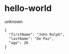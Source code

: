 # hello-world
unknown 
```
{
  "firstName": "John Ralph",
  "lastName": "De Paz",
  "age": 20
}
```
